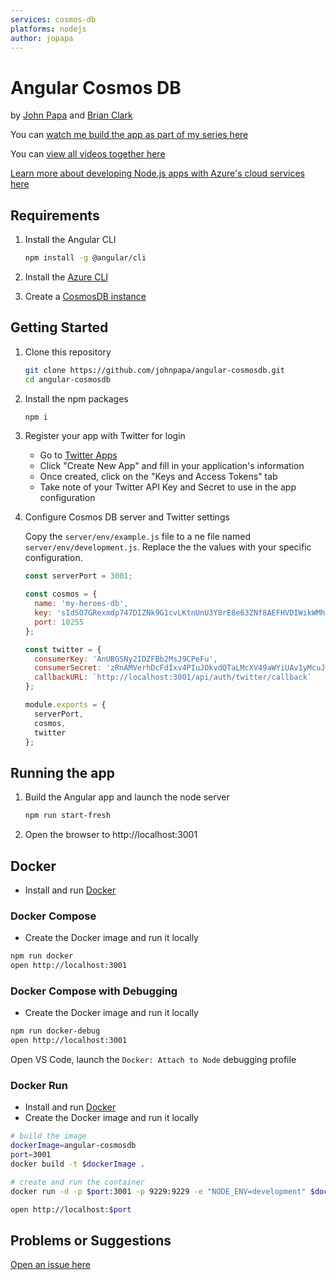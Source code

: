 ```yaml
---
services: cosmos-db
platforms: nodejs
author: jopapa
---
```


# Angular Cosmos DB

by [John Papa](http://twitter.com/john_papa) and [Brian Clark](http://twitter.com/_clarkio)

You can [watch me build the app as part of my series here](https://johnpapa.net/angular-cosmosdb-1/)

You can [view all videos together here](/VIDEOS.md)

[Learn more about developing Node.js apps with Azure's cloud services here](https://docs.microsoft.com/en-us/nodejs/azure)

## Requirements

1. Install the Angular CLI

    ```bash
    npm install -g @angular/cli
    ```

1. Install the [Azure CLI](https://docs.microsoft.com/en-us/cli/azure/install-azure-cli)

1. Create a [CosmosDB instance](https://docs.microsoft.com/en-us/azure/cosmos-db/tutorial-develop-mongodb-nodejs-part4)

## Getting Started

1. Clone this repository

    ```bash
    git clone https://github.com/johnpapa/angular-cosmosdb.git
    cd angular-cosmosdb
    ```

1. Install the npm packages

    ```bash
    npm i
    ```

1. Register your app with Twitter for login
    - Go to [Twitter Apps](https://apps.twitter.com/)
    - Click "Create New App" and fill in your application's information
    - Once created, click on the "Keys and Access Tokens" tab
    - Take note of your Twitter API Key and Secret to use in the app configuration

1. Configure Cosmos DB server and Twitter settings

    Copy the `server/env/example.js` file to a ne file named `server/env/development.js`. Replace the the values with your specific configuration.

    ```javascript
    const serverPort = 3001;

    const cosmos = {
      name: 'my-heroes-db',
      key: 'sIdSO7GRexmdp747DIZNk9G1cvLKtnUnU3Y8rE8e63ZNf8AEFHVDIWikWMhCwNJiAQXOJQWThCY8nRPFygF78g==',
      port: 10255
    };

    const twitter = {
      consumerKey: 'AnUBGSNy2IDZFBb2MsJ9CPeFu',
      consumerSecret: 'zRnAMVerhDcFdIxv4PIuJOkvdQTaLMcXV49aWYiUAv1yMcuJjj',
      callbackURL: `http://localhost:3001/api/auth/twitter/callback`
    };

    module.exports = {
      serverPort,
      cosmos,
      twitter
    };
    ```

## Running the app

1. Build the Angular app and launch the node server

    ```bash
    npm run start-fresh
    ```

1. Open the browser to http://localhost:3001


## Docker

- Install and run [Docker](https://www.docker.com/community-edition)

### Docker Compose

- Create the Docker image and run it locally

```bash
npm run docker
open http://localhost:3001
```

### Docker Compose with Debugging

- Create the Docker image and run it locally

```bash
npm run docker-debug
open http://localhost:3001
```

Open VS Code, launch the `Docker: Attach to Node` debugging profile

### Docker Run

- Install and run [Docker](https://www.docker.com/community-edition)
- Create the Docker image and run it locally

```bash
# build the image
dockerImage=angular-cosmosdb
port=3001
docker build -t $dockerImage .

# create and run the container
docker run -d -p $port:3001 -p 9229:9229 -e "NODE_ENV=development" $dockerImage

open http://localhost:$port
```

## Problems or Suggestions

[Open an issue here](https://github.com/johnpapa/angular-cosmos/issues)

